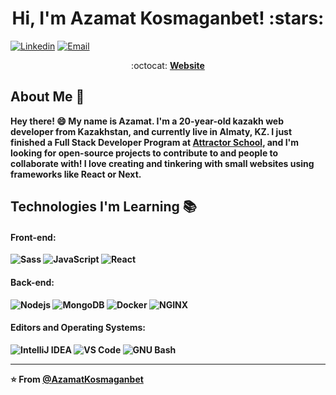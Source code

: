 <h1 align="center">Hi, I'm Azamat Kosmaganbet! :stars:</h1>

[![Linkedin](https://img.shields.io/badge/-LinkedIn-blue?style=flat&logo=Linkedin&logoColor=white&link=https://www.linkedin.com/in/azamat-kosmaganbet-68732128b/)](https://www.linkedin.com/in/azamat-kosmaganbet-68732128b/)
[![Email](https://img.shields.io/badge/-Email-c14438?style=flat&logo=Gmail&logoColor=white&link=mailto:200103322@stu.sdu.edu.kz)](mailto:200103322@stu.sdu.edu.kz)

<p align="center"> :octocat: <b><a href="https://azamats-profile.netlify.app/">Website</a>

## About Me :wave:

Hey there! :smile: My name is Azamat. I'm a 20-year-old kazakh web developer from Kazakhstan, and currently live in Almaty, KZ. I just finished a Full Stack Developer Program at [Attractor School](https://www.attractor.school/), and I'm looking for open-source projects to contribute to and people to collaborate with! I love creating and tinkering with small websites using frameworks like React or Next.

## Technologies I'm Learning :books:

#### Front-end:

![Sass](https://img.shields.io/badge/-Sass-%23CC6699?style=flat-square&logo=sass&logoColor=ffffff)
![JavaScript](https://img.shields.io/badge/-JavaScript-%23F7DF1C?style=flat-square&logo=javascript&logoColor=000000&color=d1b01f)
![React](https://img.shields.io/badge/-React-%23282C34?style=flat-square&logo=react)




#### Back-end:

![Nodejs](https://img.shields.io/badge/-Nodejs-black?style=flat-square&logo=Node.js&logoColor=00d632)
![MongoDB](https://img.shields.io/badge/logo-mongodb-blue?logo=mongodb)
![Docker](https://img.shields.io/badge/-Docker-black?style=flat-square&logo=docker)
![NGINX](http://img.shields.io/badge/-NGINX-269539?style=flat-square&logo=nginx&logoColor=ffffff)


#### Editors and Operating Systems:

![IntelliJ IDEA](http://img.shields.io/badge/-IntelliJ%20IDEA-000000?style=flat-square&logo=intellij-idea&logoColor=ffffff)
![VS Code](http://img.shields.io/badge/-VS%20Code-007ACC?style=flat-square&logo=visual-studio-code&logoColor=ffffff)
![GNU Bash](http://img.shields.io/badge/-GNU%20Bash-000000?style=flat-square&logo=gnu-bash&logoColor=ffffff)

<hr/>

:star: From [@AzamatKosmaganbet](https://github.com/azamatkosmaganbet)
